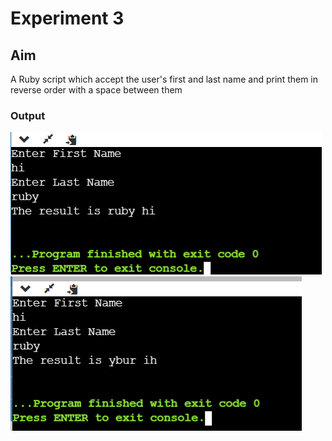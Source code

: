 # Experiment 3
## Aim
A Ruby script which accept the user's first and last name and print them in reverse order with a space between them

### Output

![output](exp3.png)
![output](exp_3.png)
